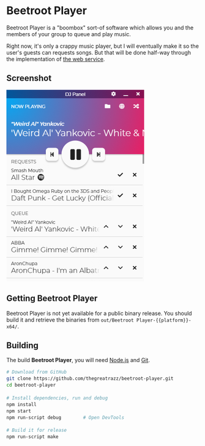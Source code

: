 # Beetroot Player

Beetroot Player is a "boombox" sort-of software which allows you and the
members of your group to queue and play music.

Right now, it's only a crappy music player, but I will eventually make it so
the user's guests can requests songs. But that will be done half-way through
the implementation of [the web service][beetroot-server].

## Screenshot

![Beetroot Player - Build 2019-05-12 17-17](vanity.png)

## Getting Beetroot Player

Beetroot Player is not yet available for a public binary release. You should
build it and retrieve the binaries from
`out/Beetroot Player-{{platform}}-x64/`.

## Building

The build **Beetroot Player**, you will need [Node.js] and [Git].

```bash
# Download from GitHub
git clone https://github.com/thegreatrazz/beetroot-player.git
cd beetroot-player

# Install dependencies, run and debug
npm install
npm start
npm run-script debug        # Open DevTools

# Build it for release
npm run-script make
```

[beetroot-server]: https://github.com/thegreatrazz/beetroot-server
[Node.js]: https://nodejs.org/
[Git]: https://git-scm.com/
